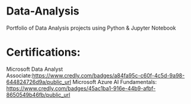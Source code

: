 # Data-Analysis
Portfolio of Data Analysis projects using Python & Jupyter Notebook
# Certifications:
Microsoft Data Analyst Associate:https://www.credly.com/badges/a84fa95c-c60f-4c5d-9a98-644824726d9a/public_url
Microsoft Azure AI Fundamentals: https://www.credly.com/badges/45ac1ba1-916e-44b9-afbf-8650549b46fb/public_url
